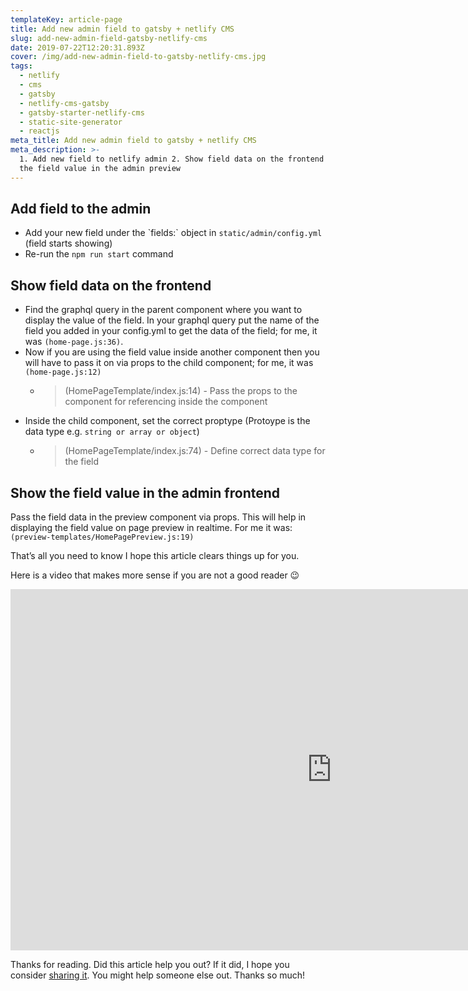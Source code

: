 ```yaml
---
templateKey: article-page
title: Add new admin field to gatsby + netlify CMS
slug: add-new-admin-field-gatsby-netlify-cms
date: 2019-07-22T12:20:31.893Z
cover: /img/add-new-admin-field-to-gatsby-netlify-cms.jpg
tags:
  - netlify
  - cms
  - gatsby
  - netlify-cms-gatsby
  - gatsby-starter-netlify-cms
  - static-site-generator
  - reactjs
meta_title: Add new admin field to gatsby + netlify CMS
meta_description: >-
  1. Add new field to netlify admin 2. Show field data on the frontend 3. Show
  the field value in the admin preview
---
```

## Add field to the admin

* Add your new field under the \`fields:\` object
  in `static/admin/config.yml` (field starts showing)
* Re-run the `npm run start` command

## Show field data on the frontend

* Find the graphql query in the parent component where you want to display the value of the field. In your graphql query put the name of the field you added in your config.yml to get the data of  the field; for me, it was `(home-page.js:36)`. 
* Now if you are using the field value inside another component then you will have to pass it on via props to the child component; for me, it was `(home-page.js:12)`
  * > (HomePageTemplate/index.js:14)	- Pass the props to the component for referencing inside the component
* Inside the child component, set the correct proptype (Protoype is the data type e.g. `string or array or object`) 
  * > (HomePageTemplate/index.js:74) - Define correct data type for the field

## Show the field value in the admin frontend

Pass the field data in the preview component via props. This will help in displaying the field value on page preview in realtime. For me it was: `(preview-templates/HomePagePreview.js:19)`

That’s all you need to know I hope this article clears things up for you.

Here is a video that makes more sense if you are not a good reader 😉

<iframe width="1028" height="578" src="https://www.youtube.com/embed/t8uC0wodL20" frameborder="0" allow="accelerometer; autoplay; encrypted-media; gyroscope; picture-in-picture" allowfullscreen></iframe>

Thanks for reading. Did this article help you out? If it did, I hope you consider [sharing it](<https://twitter.com/share?text=Add%20new%20admin%20field%20to%20gatsby%20netlify%20CMS by @juni4567 👇 &url=https://gamier.co.uk/blog/add-new-admin-field-to-gatsby-netlify-cms/>). You might help someone else out. Thanks so much!
